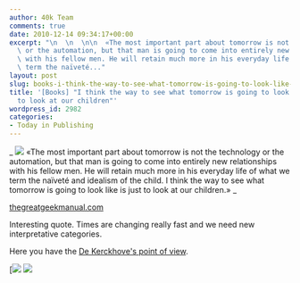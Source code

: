 ```yaml
---
author: 40k Team
comments: true
date: 2010-12-14 09:34:17+00:00
excerpt: "\n  \n  \n\n  «The most important part about tomorrow is not the technology\
  \ or the automation, but that man is going to come into entirely new relationships\
  \ with his fellow men. He will retain much more in his everyday life of what we\
  \ term the naïveté..."
layout: post
slug: books-i-think-the-way-to-see-what-tomorrow-is-going-to-look-like-is-just-to-look-at-our-children
title: '[Books] "I think the way to see what tomorrow is going to look like is just
  to look at our children"'
wordpress_id: 2982
categories:
- Today in Publishing
---
```



  


  _
![](http://www.40kbooks.com/wp-content/uploads/quote1.jpg)
  «The most important part about tomorrow is not the technology or the automation, but that man is going to come into entirely new relationships with his fellow men. He will retain much more in his everyday life of what we term the naïveté and idealism of the child. I think the way to see what tomorrow is going to look like is just to look at our children.»
_  

[thegreatgeekmanual.com](http://tinyurl.com/2u64wtk)






Interesting quote. Times are changing really fast and we need new interpretative categories.  

Here you have the [De Kerckhove's point of view](http://www.40kbooks.com/?page_id=133&category=6&product_id=20).





[![](http://www.bookcafe.net/filtr/t1.png)
[![](http://www.bookcafe.net/filtr/f1.png)](http://www.facebook.com/pages/40k/122586614419616)


 
    
